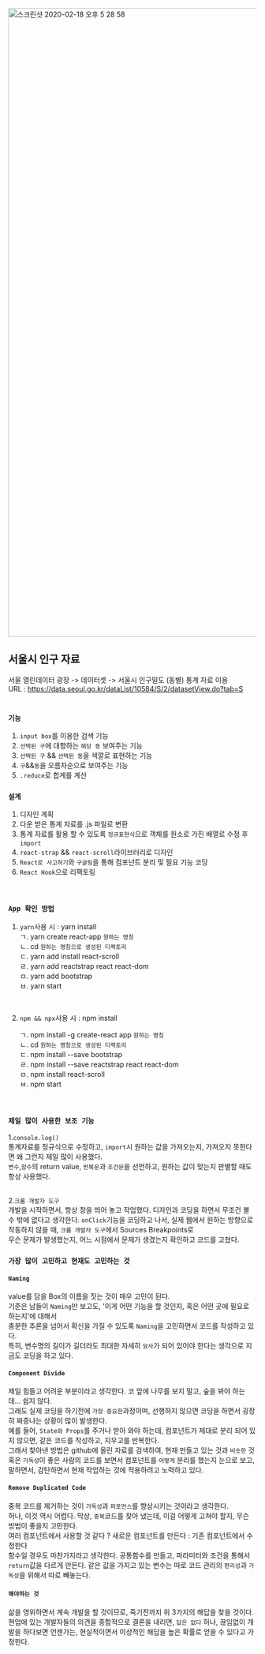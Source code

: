 
<img width="1274" alt="스크린샷 2020-02-18 오후 5 28 58" src="https://user-images.githubusercontent.com/45477679/74732019-a841b900-528c-11ea-8058-e1211f253fcd.png">

## 서울시 인구 자료

서울 열린데이터 광장 -> 데이터셋 -> 서울시 인구밀도 (동별) 통계 자료 이용  
  URL : https://data.seoul.go.kr/dataList/10584/S/2/datasetView.do?tab=S  
<br/>

### `기능`

1. `input box`를 이용한 검색 기능
2. `선택된 구`에 대항하는 `해당 동` 보여주는 기능
3. `선택된 구` && `선택된 동`을 색깔로 표현하는 기능
4. `구`&&`동`을 오름차순으로 보여주는 기능  
5. `.reduce`로 합계를 계산


### `설계`

1. 디자인 계획
2. 다운 받은 통계 자료를 .js 파일로 변환
3. 통계 자료를 활용 할 수 있도록 `정규표현식`으로 객체를 원소로 가진 배열로 수정 후 `import`
4. `react-strap` && `react-scroll`라이브러리로 디자인
5. `React로 사고하기`와 `구글링`을 통해 컴포넌트 분리 및 필요 기능 코딩
6. `React Hook`으로 리팩토링

<br />

### `App 확인 방법`

1. `yarn`사용 시 : yarn install  
    ㄱ. yarn create react-app `원하는 명칭`  
    ㄴ. cd `원하는 명칭으로 생성된 디렉토리`  
    ㄷ. yarn add install react-scroll  
    ㄹ. yarn add reactstrap react react-dom  
    ㅁ. yarn add bootstrap  
    ㅂ. yarn start  
<br/> 

2. `npm && npx`사용 시 : npm install

    ㄱ. npm install -g create-react app `원하는 명칭`  
    ㄴ. cd `원하는 명칭으로 생성된 디렉토리`  
    ㄷ. npm install --save bootstrap  
    ㄹ. npm install --save reactstrap react react-dom  
    ㅁ. npm install react-scroll  
    ㅂ. npm start  
<br/>

### `제일 많이 사용한 보조 기능`  

1.`console.log()`  
통계자료를 정규식으로 수정하고, `import`시 원하는 값을 가져오는지, 가져오지 못한다면 왜 그런지 제일 많이 사용했다.  
`변수`,`함수`의 return value, `반복문`과 `조건문`을 선언하고, 원하는 값이 맞는지 판별할 때도 항상 사용했다.  
</br>

2.`크롬 개발자 도구`  
개발을 시작하면서, 항상 창을 띄어 놓고 작업했다. 디자인과 코딩을 하면서 무조건 볼 수 밖에 없다고 생각한다.
`onClick`기능을 코딩하고 나서, 실제 웹에서 원하는 방향으로 작동하지 않을 때, `크롬 개발자 도구`에서 Sources Breakpoints로  
무슨 문제가 발생했는지, 어느 시점에서 문제가 생겼는지 확인하고 코드를 고쳤다.
### `가장 많이 고민하고 현재도 고민하는 것`

#### `Naming` 
value를 담을 Box의 이름을 짓는 것이 매우 고민이 된다.  
기준은 남들이 `Naming`만 보고도, '이게 어떤 기능을 할 것인지, 혹은 어떤 곳에 필요로 하는지'에 대해서  
충분한 추론을 넘어서 확신을 가질 수 있도록 `Naming`을 고민하면서 코드를 작성하고 있다.  
특히, 변수명의 길이가 길더라도 최대한 자세히 `묘사`가 되어 있어야 한다는 생각으로 지금도 코딩을 하고 있다.
#### `Component Divide`  
제일 힘들고 어려운 부분이라고 생각한다. 코 앞에 나무를 보지 말고, 숲을 봐야 하는데... 쉽지 않다.  
그래도 실제 코딩을 하기전에 `가장 중요한`과정이며, 선행하지 않으면 코딩을 하면서 굉장히 짜증나는 상황이 많이 발생한다.  
예를 들어, `State와 Props`를 주거나 받아 와야 하는데, 컴포넌트가 제대로 분리 되어 있지 않으면, 같은 코드를 작성하고, 지우고를 반복한다. 
<br/>
그래서 찾아낸 방법은 github에 올린 자료를 검색하여, 현재 만들고 있는 것과 `비슷한` 것 혹은 `가독성`이 좋은 사람의 코드를 보면서 컴포넌트를 `어떻게` 분리를 했는지 눈으로 보고, 말하면서, 감탄하면서 현재 작업하는 것에 적용하려고 노력하고 있다.
#### `Remove Duplicated Code`
중복 코드를 제거하는 것이 `가독성`과 `퍼포먼스`를 향상시키는 것이라고 생각한다.  
허나, 이것 역시 어렵다. 막상, `중복`코드를 찾아 냈는데, 이걸 어떻게 고쳐야 할지, 무슨 방법이 좋을지 고민한다.  
여러 컴포넌트에서 사용할 것 같다 ? 새로운 컴포넌트를 만든다 : 기존 컴포넌트에서 수정한다  
함수일 경우도 마찬가지라고 생각한다. 공통함수를 만들고, 파라미터와 조건을 통해서 `return`값을 다르게 만든다.
같은 값을 가지고 있는 변수는 따로 코드 관리의 `편리성`과 `가독성`을 위해서 따로 빼놓는다.  

#### `해야하는 것`
삶을 영위하면서 계속 개발을 할 것이므로, 죽기전까지 위 3가지의 해답을 찾을 것이다.  
현업에 있는 개발자들의 의견을 종합적으로 결론을 내리면, `답은 없다` 허나, 끊임없이 개발을 하다보면
언젠가는, 현실적이면서 이상적인 해답을 높은 확률로 얻을 수 있다고 가정한다.
